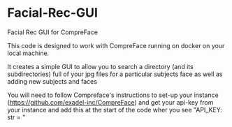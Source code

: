 # Facial-Rec-GUI
Facial Rec GUI for CompreFace

This code is designed to work with CompreFace running on docker on your local machine. 

It creates a simple GUI to allow you to search a directory (and its subdirectories) full of your jpg files for a particular subjects face as well as adding new subjects and faces

You will need to follow Compreface's instructions to set-up your instance (https://github.com/exadel-inc/CompreFace) and get your api-key
from your instance and add this at the start of the code wher you see "API_KEY: str = "
